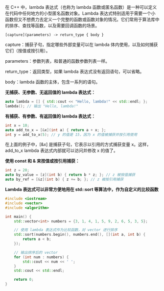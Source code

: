 在 C++ 中，lambda 表达式（也称为 lambda 函数或匿名函数）是一种可以定义在代码中任何地方的小型匿名函数对象。Lambda 表达式特别适用于需要一个小函数但又不想费力去定义一个完整的函数或函数对象的情况。它们常用于算法库中的排序、查找等函数，以及需要回调函数的场景。


```
[capture](parameters) -> return_type { body }
```

capture：捕获子句，指定哪些外部变量可以在 lambda 体内使用，以及如何捕获它们（按值或按引用）。

parameters：参数列表，和普通的函数参数列表一样。

return_type：返回类型，如果 lambda 表达式没有返回语句，可以省略。

body：lambda 函数的主体，包含一系列的语句。

**无捕获、无参数、无返回值的 lambda 表达式：**
```cpp
auto lambda = [] { std::cout << "Hello, lambda!" << std::endl; };
lambda(); // 输出 "Hello, lambda!"
```

**有捕获、有参数、有返回值的 lambda 表达式：**
```cpp
int x = 10;
auto add_to_x = [&x](int a) { return a + x; };
int y = add_to_x(5); // y 的值是 15，因为 x 的值被捕获并按引用使用
```
在上面的例子中，[&x] 是捕获子句，它表示以引用的方式捕获变量 x。这样，add_to_x lambda 表达式内部就可以访问并修改 x 的值了。

**使用 const 和 & 来按值或按引用捕获：**
```cpp
int z = 20;
auto by_value = [z](int b) { return b * z; }; // z 被按值捕获
auto by_ref = [&z](int b) { z += b; }; // z 被按引用捕获
```

**Lambda 表达式可以非常方便地用在 std::sort 等算法中，作为自定义的比较函数**
```cpp
#include <iostream>
#include <vector>
#include <algorithm>

int main() {
    std::vector<int> numbers = {3, 1, 4, 1, 5, 9, 2, 6, 5, 3, 5};

    // 使用 lambda 表达式作为比较函数，对 vector 进行排序
    std::sort(numbers.begin(), numbers.end(), [](int a, int b) {
        return a < b;
    });

    // 输出排序后的 vector
    for (int num : numbers) {
        std::cout << num << ' ';
    }
    std::cout << std::endl;

    return 0;
}
```
